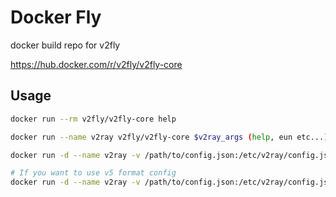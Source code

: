 # Docker Fly

docker build repo for v2fly

https://hub.docker.com/r/v2fly/v2fly-core

## Usage

```bash
docker run --rm v2fly/v2fly-core help

docker run --name v2ray v2fly/v2fly-core $v2ray_args (help, eun etc...)

docker run -d --name v2ray -v /path/to/config.json:/etc/v2ray/config.json -p 10086:10086 v2fly/v2fly-core run -c /etc/v2ray/config.json 

# If you want to use v5 format config
docker run -d --name v2ray -v /path/to/config.json:/etc/v2ray/config.json -p 10086:10086 v2fly/v2fly-core run -c /etc/v2ray/config.json -format jsonv5
```
